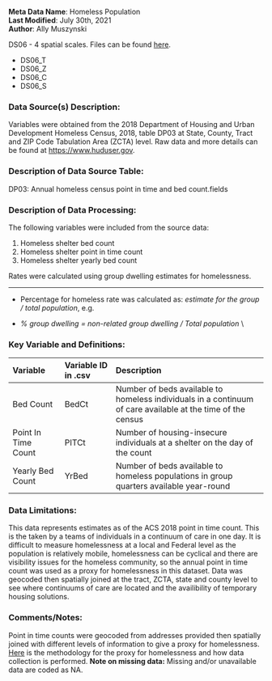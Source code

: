 **Meta Data Name**: Homeless Population  
**Last Modified**: July 30th, 2021  
**Author**: Ally Muszynski  

DS06 - 4 spatial scales. Files can be found [here](/data_final).
* DS06_T  
* DS06_Z  
* DS06_C  
* DS06_S  

### Data Source(s) Description:  
Variables were obtained from the 2018 Department of Housing and Urban Development Homeless Census, 2018, table DP03 at State, County, Tract and ZIP Code Tabulation Area (ZCTA) level. Raw data and more details can be found at https://www.huduser.gov.

### Description of Data Source Table:
DP03: Annual homeless census point in time and bed count.fields

### Description of Data Processing: 
The following variables were included from the source data:
1. Homeless shelter bed count
2. Homeless shelter point in time count
3. Homeless shelter yearly bed count

Rates were calculated using group dwelling estimates for homelessness. 

----------
  * Percentage for homeless rate was calculated as: *estimate for the group / total population*, e.g.
-  *% group dwelling  = non-related group dwelling / Total population* \

### Key Variable and Definitions:

| Variable | Variable ID in .csv | Description |
|:---------|:--------------------|:------------|
| Bed Count | BedCt| Number of beds available to homeless individuals in a continuum of care available at the time of the census |
| Point In Time Count | PITCt| Number of housing-insecure individuals at a shelter on the day of the count |
| Yearly Bed Count | YrBed |  Number of beds available to homeless populations in group quarters available year-round |
  

### Data Limitations:
This data represents estimates as of the ACS 2018 point in time count. This is the taken by a teams of individuals in a continuum of care in one day. It is difficult to measure homelessness at a local and Federal level as the population is relatively mobile, homelessness can be cyclical and there are visibility issues for the homeless community, so the annual point in time count was used as a proxy for homelessness in this dataset. Data was geocoded then spatially joined at the tract, ZCTA, state and county level to see where continuums of care are located and the availibility of temporary housing solutions.

### Comments/Notes:
Point in time counts were geocoded from addresses provided then spatially joined with different levels of information to give a proxy for homelessness. 
[Here](https://docs.google.com/presentation/d/1rD77sVr92OaUWKWavb6j5cs0XLdReiKXEEG6fOPShYs/edit?usp=sharing) is the methodology for the proxy for homelessness and how data collection is performed.
**Note on missing data:** Missing and/or unavailable data are coded as NA. 


